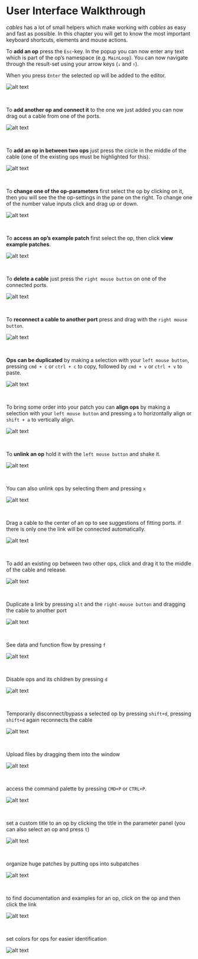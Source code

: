 # User Interface Walkthrough

*cables* has a lot of small helpers which make working with *cables* as easy and fast as possible. In this chapter you will get to know the most important keyboard shortcuts, elements and mouse actions.  

To **add an op** press the `Esc`-key. In the popup you can now enter any text which is part of the op’s namespace (e.g. `MainLoop`). You can now navigate through the result-set using your arrow keys (`↓` and `↑`).  

When you press `Enter` the selected op will be added to the editor.     

![alt text](video/a_add_op_new.gif)

<br />


To **add another op and connect it** to the one we just added you can now drag out a cable from one of the ports.  

![alt text](video/b_add_op_and_connect_it_new.gif)


<br />


To **add an op in between two ops** just press the circle in the middle of the cable (one of the existing ops must be highlighted for this).  

![alt text](video/c_add_op_between_other_ops.gif)


<br />


To **change one of the op-parameters** first select the op by clicking on it, then you will see the the op-settings in the pane on the right. To change one of the number value inputs click and drag up or down.

![alt text](video/d_change_op_parameter.gif)

<br />



To **access an op’s example patch** first select the op, then click **view example patches**.

![alt text](video/e_view_example_patch.gif)


<br />



To **delete a cable** just press the `right mouse button` on one of the connected ports.

![alt text](video/f_delete_link.gif)


<br />


To **reconnect a cable to another port** press and drag with the `right mouse button`.

![alt text](video/g_reconnect_link.gif)


<br />


**Ops can be duplicated** by making a selection with your `left mouse button`, pressing `cmd + c` or `ctrl + c` to copy, followed by `cmd + v` or `ctrl + v` to paste.  

![alt text](video/h_copy_paste_op.gif)


<br />


To bring some order into your patch you can **align ops** by making a selection with your `left mouse button` and pressing `a` to horizontally align or `shift + a` to vertically align.   


![alt text](video/i_align_ops.gif)


<br />


To **unlink an op** hold it with the `left mouse button` and shake it.  

![alt text](video/j_disconnect_by_shaking.gif)


<br />

You can also unlink ops by selecting them and pressing `x`

![alt text](video/k_disconnect_with_x_key.gif)


<br />


Drag a cable to the center of an op to see suggestions of fitting ports. if there is only one the link will be connected automatically.


![alt text](video/l_connect_with_drag_to_center.gif)


<br />


To add an existing op between two other ops, click and drag it to the middle of the cable and release.


![alt text](video/m_add_existing_op_between.gif)

<br />


Duplicate a link by pressing `alt` and the `right-mouse button` and dragging the cable to another port

![alt text](video/n_duplicate_link.gif)

<br />


See data and function flow by pressing `f`

![alt text](video/o_op_flow_with_f_key.gif)


<br />


Disable ops and its children by pressing `d`


![alt text](video/p_disable_ops_with_d_key.gif	)


<br />


Temporarily disconnect/bypass a selected op by pressing `shift+d`, pressing `shift+d` again reconnects the cable

![alt text](video/q_disable_op_with_shift_and_d_key.gif)


<br />


Upload files by dragging them into the window

![alt text](video/r_add_file_drag_and_drop.gif)



<br />


access the command palette by pressing `CMD+P` or `CTRL+P`. 

![alt text](video/s_command_palette_ctrl_and_p.gif)


<br />


set a custom title to an op by clicking the title in the parameter panel (you can also select an op and press `t`)

![alt text](video/t_change_op_title.gif)


<br />





organize huge patches by putting ops into subpatches


![alt text](video/u_create_subpatch.gif)

<br />



to find documentation and examples for an op, click on the op and then click the link

![alt text ](video/v_op_documentation_link.gif)

<br />



set colors for ops for easier identification

![alt text ](video/colormarker.gif)

